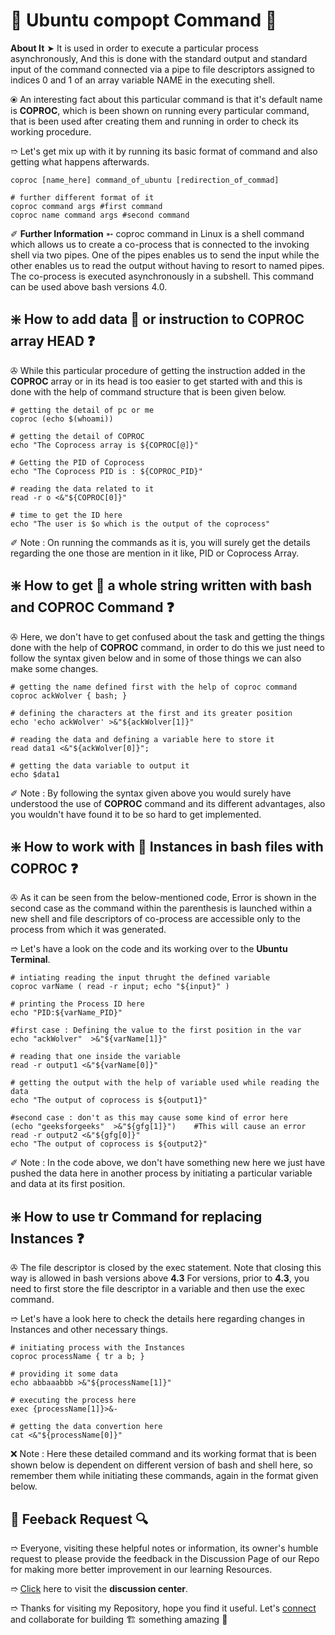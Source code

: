 # 💠 Ubuntu compopt Command 🛅

**About It** ➤ It is used in order to execute a particular process asynchronously, And this is done with the standard output and standard input of the command connected via a pipe to file descriptors assigned to indices 0 and 1 of an array variable NAME in the executing shell.

⦿ An interesting fact about this particular command is that it's default name is **COPROC**, which is been shown on running every particular command, that is been used after creating them and running in order to check its working procedure.

➱ Let's get mix up with it by running its basic format of command and also getting what happens afterwards.

```
coproc [name_here] command_of_ubuntu [redirection_of_commad]

# further different format of it
coproc command args #first command
coproc name command args #second command
```

✐ **Further Information** ➵ coproc command in Linux is a shell command which allows us to create a co-process that is connected to the invoking shell via two pipes. One of the pipes enables us to send the input while the other enables us to read the output without having to resort to named pipes. The co-process is executed asynchronously in a subshell. This command can be used above bash versions 4.0.

## ❇️ How to add data 🤔 or instruction to COPROC array HEAD ❓

✇ While this particular procedure of getting the instruction added in the **COPROC** array or in its head is too easier to get started with and this is done with the help of command structure that is been given below.

```
# getting the detail of pc or me
coproc (echo $(whoami))

# getting the detail of COPROC
echo "The Coprocess array is ${COPROC[@]}"

# Getting the PID of Coprocess
echo "The Coprocess PID is : ${COPROC_PID}"

# reading the data related to it
read -r o <&"${COPROC[0]}"

# time to get the ID here
echo "The user is $o which is the output of the coprocess"
```

✐ Note : On running the commands as it is, you will surely get the details regarding the one those are mention in it like, PID or Coprocess Array.

## ❇️ How to get 🤔 a whole string written with bash and COPROC Command ❓

✇ Here, we don't have to get confused about the task and getting the things done with the help of **COPROC** command, in order to do this we just need to follow the syntax given below and in some of those things we can also make some changes.

```
# getting the name defined first with the help of coproc command
coproc ackWolver { bash; }

# defining the characters at the first and its greater position
echo 'echo ackWolver' >&"${ackWolver[1]}"

# reading the data and defining a variable here to store it
read data1 <&"${ackWolver[0]}";

# getting the data variable to output it
echo $data1
```

✐ Note : By following the syntax given above you would surely have understood the use of **COPROC** command and its different advantages, also you wouldn't have found it to be so hard to get implemented.

## ❇️ How to work with 🤔 Instances in bash files with COPROC ❓

✇ As it can be seen from the below-mentioned code, Error is shown in the second case as the command within the parenthesis is launched within a new shell and file descriptors of co-process are accessible only to the process from which it was generated. 

➱ Let's have a look on the code and its working over to the **Ubuntu Terminal**.

```
# intiating reading the input thrught the defined variable
coproc varName ( read -r input; echo "${input}" )

# printing the Process ID here
echo "PID:${varName_PID}"

#first case : Defining the value to the first position in the var
echo "ackWolver"  >&"${varName[1]}"

# reading that one inside the variable
read -r output1 <&"${varName[0]}"

# getting the output with the help of variable used while reading the data
echo "The output of coprocess is ${output1}"

#second case : don't as this may cause some kind of error here                                     
(echo "geeksforgeeks"  >&"${gfg[1]}")    #This will cause an error                     
read -r output2 <&"${gfg[0]}"
echo "The output of coprocess is ${output2}"
```

✐ Note : In the code above, we don't have something new here we just have pushed the data here in another process by initiating a particular variable and data at its first position.

## ❇️ How to use tr Command for replacing Instances ❓

✇ The file descriptor is closed by the exec statement. Note that closing this way is allowed in bash versions above **4.3** For versions, prior to **4.3**, you need to first store the file descriptor in a variable and then use the exec command.

➱ Let's have a look here to check the details here  regarding changes in Instances and other necessary things.

```
# initiating process with the Instances
coproc processName { tr a b; }

# providing it some data
echo abbaaabbb >&"${processName[1]}"

# executing the process here
exec {processName[1]}>&-

# getting the data convertion here
cat <&"${processName[0]}"
```

❌ Note : Here these detailed command and its working format that is been shown below is dependent on different version of bash and shell here, so remember them while initiating these commands, again in the format given below.

## 📑 Feeback Request 🔍

➱ Everyone, visiting these helpful notes or information, its owner's humble request to please provide the feedback in the Discussion Page of our Repo for making more better improvement in our learning Resources.

➱ [Click](https://github.com/ackwolver335/Ubun2World/discussions) here to visit the **discussion center**.

➱ Thanks for visiting my Repository, hope you find it useful. Let's [connect](https://github.com/ackwolver335) and collaborate for building 🏗️ something amazing 🗿